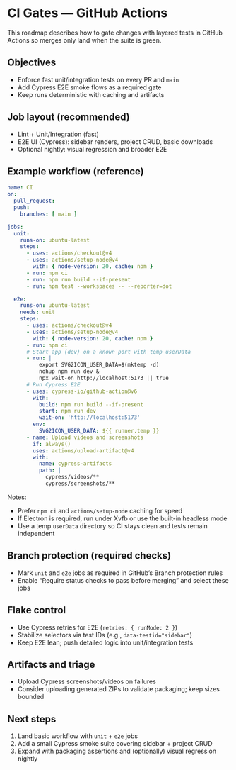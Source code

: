 # CI Gates — GitHub Actions

This roadmap describes how to gate changes with layered tests in GitHub Actions so merges only land when the suite is green.

## Objectives
- Enforce fast unit/integration tests on every PR and `main`
- Add Cypress E2E smoke flows as a required gate
- Keep runs deterministic with caching and artifacts

## Job layout (recommended)
- Lint + Unit/Integration (fast)
- E2E UI (Cypress): sidebar renders, project CRUD, basic downloads
- Optional nightly: visual regression and broader E2E

## Example workflow (reference)
```yaml
name: CI
on:
  pull_request:
  push:
    branches: [ main ]

jobs:
  unit:
    runs-on: ubuntu-latest
    steps:
      - uses: actions/checkout@v4
      - uses: actions/setup-node@v4
        with: { node-version: 20, cache: npm }
      - run: npm ci
      - run: npm run build --if-present
      - run: npm test --workspaces -- --reporter=dot

  e2e:
    runs-on: ubuntu-latest
    needs: unit
    steps:
      - uses: actions/checkout@v4
      - uses: actions/setup-node@v4
        with: { node-version: 20, cache: npm }
      - run: npm ci
      # Start app (dev) on a known port with temp userData
      - run: |
          export SVG2ICON_USER_DATA=$(mktemp -d)
          nohup npm run dev &
          npx wait-on http://localhost:5173 || true
      # Run Cypress E2E
      - uses: cypress-io/github-action@v6
        with:
          build: npm run build --if-present
          start: npm run dev
          wait-on: 'http://localhost:5173'
        env:
          SVG2ICON_USER_DATA: ${{ runner.temp }}
      - name: Upload videos and screenshots
        if: always()
        uses: actions/upload-artifact@v4
        with:
          name: cypress-artifacts
          path: |
            cypress/videos/**
            cypress/screenshots/**
```

Notes:
- Prefer `npm ci` and `actions/setup-node` caching for speed
- If Electron is required, run under Xvfb or use the built-in headless mode
- Use a temp `userData` directory so CI stays clean and tests remain independent

## Branch protection (required checks)
- Mark `unit` and `e2e` jobs as required in GitHub’s Branch protection rules
- Enable “Require status checks to pass before merging” and select these jobs

## Flake control
- Use Cypress retries for E2E (`retries: { runMode: 2 }`)
- Stabilize selectors via test IDs (e.g., `data-testid="sidebar"`)
- Keep E2E lean; push detailed logic into unit/integration tests

## Artifacts and triage
- Upload Cypress screenshots/videos on failures
- Consider uploading generated ZIPs to validate packaging; keep sizes bounded

## Next steps
1. Land basic workflow with `unit` + `e2e` jobs
2. Add a small Cypress smoke suite covering sidebar + project CRUD
3. Expand with packaging assertions and (optionally) visual regression nightly

